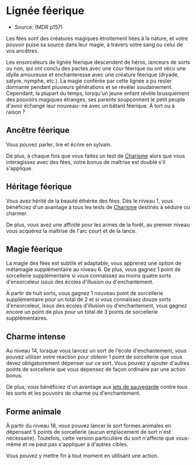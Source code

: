 <Items>

# Lignée féerique

- Source: <Source>(MDR p157)</Source>

Les fées sont des créatures magiques étroitement liées à la nature, et votre pouvoir puise sa source dans leur magie, à travers votre sang ou celui de vos ancêtres.

Les ensorceleurs de lignée féerique descendent de héros, lanceurs de sorts ou non, qui ont conclu des pactes avec une cour féerique ou ont vécu une idylle amoureuse et enchanteresse avec une créature féerique (dryade, satyre, nymphe, etc.). La magie conférée par cette lignée a pu rester dormante pendant plusieurs générations et se révéler soudainement. Cependant, la plupart du temps, lorsqu'un jeune enfant révèle brusquement des pouvoirs magiques étranges, ses parents soupçonnent le petit peuple d'avoir échangé leur nouveau- né avec un bâtard féerique. À tort ou à raison ?

</Generic>

<Generic>

## Ancêtre féerique

Vous pouvez parler, lire et écrire en sylvain.

De plus, à chaque fois que vous faites un test de [Charisme] alors que vous interagissez avec des fées, votre bonus de maîtrise est doublé s'il s'applique.

</Generic>

<Generic>

## Héritage féerique

Vous avez hérité de la beauté éthérée des fées. Dès le niveau 1, vous bénéficiez d'un avantage à tous les tests de [Charisme] destinés à séduire ou charmer.

De plus, vous avez une affinité pour les armes de la forêt, au premier niveau vous acquérez la maîtrise de l'arc court et de la lance.

</Generic>

<Generic>

## Magie féerique

La magie des fées est subtile et adaptable, vous apprenez une option de métamagie supplémentaire au niveau 6. De plus, vous gagnez 1 point de sorcellerie supplémentaire si vous connaissez au moins quatre sorts d'ensorceleur issus des écoles d'illusion ou d'enchantement.

À partir de huit sorts, vous gagnez 1 nouveau point de sorcellerie supplémentaire pour un total de 2 et si vous connaissez douze sorts d'ensorceleur, issus des écoles d'illusion ou d'enchantement, vous gagnez encore un point de plus pour un total de 3 points de sorcellerie supplémentaires.

</Generic>

<Generic>

## Charme intense

Au niveau 14, lorsque vous lancez un sort de l'école d'enchantement, vous pouvez utiliser votre réaction pour obtenir 1 point de sorcellerie que vous devez obligatoirement dépenser sur ce sort. Vous pouvez y ajouter d'autres points de sorcellerie que vous dépensez de façon ordinaire par une action bonus.

De plus, vous bénéficiez d'un avantage aux [jets de sauvegarde] contre tous les sorts et les pouvoirs de charme ou d'enchantement.

</Generic>

<Generic>

## Forme animale

À partir du niveau 18, vous pouvez lancer le sort formes animales en dépensant 5 points de sorcellerie (aucun emplacement de sort n'est nécessaire). Toutefois, cette version particulière du sort n'affecte que vous-même et ne peut pas s'appliquer à d'autres cibles.

Vous pouvez y mettre fin à tout moment en utilisant une action.


[Force]: abilities_strength_hd.md
[Dextérité]: abilities_dexterity_hd.md
[Constitution]: abilities_constitution_hd.md
[Intelligence]: abilities_intelligence_hd.md
[Sagesse]: abilities_wisdom_hd.md
[Charisme]: abilities_charisma_hd.md

[jets de sauvegarde]: abilities_hd.md#jets-de-sauvegarde




